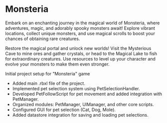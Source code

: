 # Monsteria
Embark on an enchanting journey in the magical world of Monsteria, where adventures, magic, and adorably spooky monsters await! Explore vibrant locations, collect unique monsters, and use magical scrolls to boost your chances of obtaining rare creatures.

Restore the magical portal and unlock new worlds! Visit the Mysterious Cave to mine ores and gather crystals, or head to the Magical Lake to fish for extraordinary creatures. Use resources to level up your character and evolve your monsters to make them even stronger.

Initial project setup for "Monsteria" game

- Added main .rbxl file of the project.
- Implemented pet selection system using PetSelectionHandler.
- Developed PetFollowScript for pet movement and added integration with PetManager.
- Organized modules: PetManager, UIManager, and other core scripts.
- Configured GUI for pet selection (Cat, Dog, Mole).
- Added datastore integration for saving and loading pet selections.
